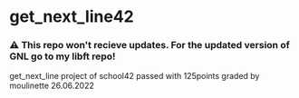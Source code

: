 # get_next_line42
### ⚠️ This repo won't recieve updates. For the updated version of GNL go to my libft repo!

get_next_line project of school42 passed with 125points 
graded by moulinette 26.06.2022
